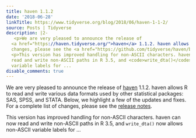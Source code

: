 ```yaml
---
title: haven 1.1.2
date: '2018-06-28'
linkTitle: https://www.tidyverse.org/blog/2018/06/haven-1-1-2/
source: Posts | Tidyverse
description: |2-
   <p>We are very pleased to announce the release of
  <a href="https://haven.tidyverse.org/">haven</a> 1.1.2. haven allows R to read and write various data formats used by other statistical packages: SAS, SPSS, and STATA. Below, we highlight a few of the updates and fixes. For a complete list of
  changes, please see the <a href="https://github.com/tidyverse/haven/blob/master/NEWS.md">release notes</a>.</p>
  <p>This version has improved handling for non-ASCII characters. haven can now
  read and write non-ASCII paths in R 3.5, and <code>write_dta()</code> now allows non-ASCII
  variable labels for ...
disable_comments: true
---
```

 <p>We are very pleased to announce the release of
<a href="https://haven.tidyverse.org/">haven</a> 1.1.2. haven allows R to read and write various data formats used by other statistical packages: SAS, SPSS, and STATA. Below, we highlight a few of the updates and fixes. For a complete list of
changes, please see the <a href="https://github.com/tidyverse/haven/blob/master/NEWS.md">release notes</a>.</p>
<p>This version has improved handling for non-ASCII characters. haven can now
read and write non-ASCII paths in R 3.5, and <code>write_dta()</code> now allows non-ASCII
variable labels for ...